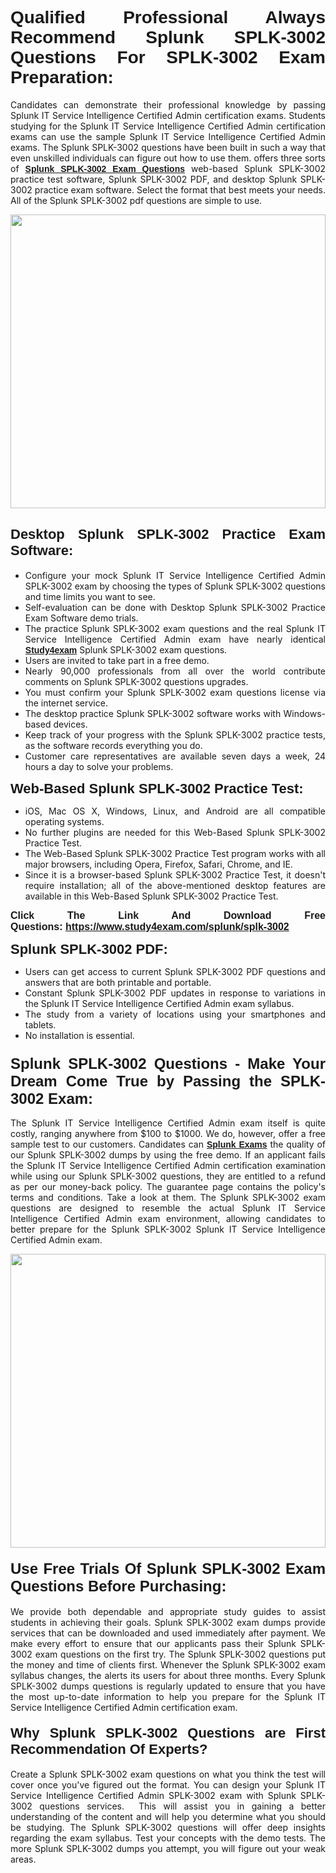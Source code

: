 <h1 style="text-align: justify;"><span style="font-family:Verdana,Geneva,sans-serif;"><strong>Qualified Professional Always Recommend Splunk SPLK-3002 Questions For SPLK-3002 Exam Preparation:</strong></span></h1>

<p style="text-align: justify;">Candidates can demonstrate their professional knowledge by passing Splunk IT Service Intelligence Certified Admin certification exams. Students studying for the Splunk IT Service Intelligence Certified Admin certification exams can use the sample Splunk IT Service Intelligence Certified Admin exams. The Splunk SPLK-3002 questions have been built in such a way that even unskilled individuals can figure out how to use them. offers three sorts of <a href="https://www.study4exam.com/splunk/splk-3002" target="_blank"><span style="font-family:Verdana,Geneva,sans-serif;"><strong>Splunk SPLK-3002 Exam Questions</strong></span></a> web-based Splunk SPLK-3002 practice test software, Splunk SPLK-3002 PDF, and desktop Splunk SPLK-3002 practice exam software. Select the format that best meets your needs. All of the Splunk SPLK-3002 pdf questions are simple to use.</p>

<p style="text-align: justify;"><a href="https://www.study4exam.com/splunk/splk-3002" target="_blank"><img alt="" src="https://www.thequestionanswers.com/wp-content/uploads/2022/02/imgpsh_fullsize_anim-1.webp" style="width: 100%; height: 470px;" /></a></p>

<h2 style="text-align: justify;"><span style="font-family:Verdana,Geneva,sans-serif;"><strong><span style="font-size:22px;">Desktop Splunk SPLK-3002 Practice Exam Software:</span></strong></span></h2>

<ul>
	<li style="text-align: justify;">Configure your mock Splunk IT Service Intelligence Certified Admin SPLK-3002 exam by choosing the types of Splunk SPLK-3002 questions and time limits you want to see.</li>
	<li style="text-align: justify;">Self-evaluation can be done with Desktop Splunk SPLK-3002 Practice Exam Software demo trials.</li>
	<li style="text-align: justify;">The practice Splunk SPLK-3002 exam questions and the real Splunk IT Service Intelligence Certified Admin exam have nearly identical <a href="https://www.study4exam.com/" target="_blank"><span style="font-family:Verdana,Geneva,sans-serif;"><strong>Study4exam</strong></span></a> Splunk SPLK-3002 exam questions.</li>
	<li style="text-align: justify;">Users are invited to take part in a free demo.</li>
	<li style="text-align: justify;">Nearly 90,000 professionals from all over the world contribute comments on Splunk SPLK-3002 questions upgrades.</li>
	<li style="text-align: justify;">You must confirm your Splunk SPLK-3002 exam questions license via the internet service.</li>
	<li style="text-align: justify;">The desktop practice Splunk SPLK-3002 software works with Windows-based devices.</li>
	<li style="text-align: justify;">Keep track of your progress with the Splunk SPLK-3002 practice tests, as the software records everything you do.</li>
	<li style="text-align: justify;">Customer care representatives are available seven days a week, 24 hours a day to solve your problems.</li>
</ul>

<p style="text-align: justify;"><strong><span style="font-size:22px;"><span style="font-family:Verdana,Geneva,sans-serif;">Web-Based Splunk SPLK-3002 Practice Test:</span></span></strong></p>

<ul>
	<li style="text-align: justify;">iOS, Mac OS X, Windows, Linux, and Android are all compatible operating systems.</li>
	<li style="text-align: justify;">No further plugins are needed for this Web-Based Splunk SPLK-3002 Practice Test.</li>
	<li style="text-align: justify;">The Web-Based Splunk SPLK-3002 Practice Test program works with all major browsers, including Opera, Firefox, Safari, Chrome, and IE.</li>
	<li style="text-align: justify;">Since it is a browser-based Splunk SPLK-3002 Practice Test, it doesn't require installation; all of the above-mentioned desktop features are available in this Web-Based Splunk SPLK-3002 Practice Test.</li>
</ul>

<p style="text-align: justify;"><span style="font-size:16px;"><span style="font-family:Tahoma,Geneva,sans-serif;"><strong>Click The Link And Download Free Questions:</strong> <strong><a href="https://www.study4exam.com/splunk/splk-3002" target="_blank">https://www.study4exam.com/splunk/splk-3002</a></strong></span></span></p>

<p style="text-align: justify;"><strong><span style="font-size:22px;"><span style="font-family:Verdana,Geneva,sans-serif;">Splunk SPLK-3002 PDF:</span></span></strong></p>

<ul>
	<li style="text-align: justify;">Users can get access to current Splunk SPLK-3002 PDF questions and answers that are both printable and portable.</li>
	<li style="text-align: justify;">Constant Splunk SPLK-3002 PDF updates in response to variations in the Splunk IT Service Intelligence Certified Admin exam syllabus.</li>
	<li style="text-align: justify;">The study from a variety of locations using your smartphones and tablets.</li>
	<li style="text-align: justify;">No installation is essential.</li>
</ul>

<h3 style="text-align: justify;"><span style="font-family:Verdana,Geneva,sans-serif;"><strong><span style="font-size:24px;">Splunk SPLK-3002 Questions - Make Your Dream Come True by Passing the SPLK-3002 Exam:</span></strong></span></h3>

<p style="text-align: justify;">The Splunk IT Service Intelligence Certified Admin exam itself is quite costly, ranging anywhere from $100 to $1000. We do, however, offer a free sample test to our customers. Candidates can <a href="https://www.study4exam.com/splunk-exams" target="_blank"><span style="font-family:Verdana,Geneva,sans-serif;"><strong>Splunk Exams</strong></span></a> the quality of our Splunk SPLK-3002 dumps by using the free demo. If an applicant fails the Splunk IT Service Intelligence Certified Admin certification examination while using our Splunk SPLK-3002 questions, they are entitled to a refund as per our money-back policy. The guarantee page contains the policy's terms and conditions. Take a look at them. The Splunk SPLK-3002 exam questions are designed to resemble the actual Splunk IT Service Intelligence Certified Admin exam environment, allowing candidates to better prepare for the Splunk SPLK-3002 Splunk IT Service Intelligence Certified Admin exam.</p>

<p style="text-align: center;"><a href="https://www.study4exam.com/splunk/splk-3002" target="_blank"><img alt="" src="https://www.thequestionanswers.com/wp-content/uploads/2022/02/imgpsh_fullsize_anim.webp" style="width: 100%; height: 470px;" /></a></p>

<h4 style="text-align: justify;"><span style="font-family:Verdana,Geneva,sans-serif;"><strong><span style="font-size:24px;">Use Free Trials Of Splunk SPLK-3002 Exam Questions Before Purchasing:</span></strong></span></h4>

<p style="text-align: justify;">We provide both dependable and appropriate study guides to assist students in achieving their goals. Splunk SPLK-3002 exam dumps provide services that can be downloaded and used immediately after payment. We make every effort to ensure that our applicants pass their Splunk SPLK-3002 exam questions on the first try. The Splunk SPLK-3002 questions put the money and time of clients first. Whenever the Splunk SPLK-3002 exam syllabus changes, the alerts its users for about three months. Every Splunk SPLK-3002 dumps questions is regularly updated to ensure that you have the most up-to-date information to help you prepare for the Splunk IT Service Intelligence Certified Admin certification exam.</p>

<h4 style="text-align: justify;"><strong><span style="font-family:Verdana,Geneva,sans-serif;"><span style="font-size:22px;">Why Splunk SPLK-3002 Questions are First Recommendation Of Experts?</span></span></strong></h4>

<p style="text-align: justify;">Create a Splunk SPLK-3002 exam questions on what you think the test will cover once you've figured out the format. You can design your Splunk IT Service Intelligence Certified Admin SPLK-3002 exam with Splunk SPLK-3002 questions services.  This will assist you in gaining a better understanding of the content and will help you determine what you should be studying. The Splunk SPLK-3002 questions will offer deep insights regarding the exam syllabus. Test your concepts with the demo tests. The more Splunk SPLK-3002 dumps you attempt, you will figure out your weak areas. </p>

